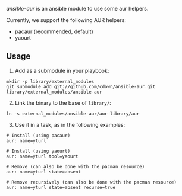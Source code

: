 *ansible-aur* is an ansible module to use some aur helpers.

Currently, we support the following AUR helpers:

- pacaur (recommended, default)
- yaourt

## Usage

1. Add as a submodule in your playbook:

<!-- -->

    mkdir -p library/external_modules
    git submodule add git://github.com/cdown/ansible-aur.git library/external_modules/ansible-aur

2. Link the binary to the base of `library/`:

<!-- -->

    ln -s external_modules/ansible-aur/aur library/aur

3. Use it in a task, as in the following examples:

<!-- -->

    # Install (using pacaur)
    aur: name=yturl

    # Install (using yaourt)
    aur: name=yturl tool=yaourt

    # Remove (can also be done with the pacman resource)
    aur: name=yturl state=absent

    # Remove recursively (can also be done with the pacman resource)
    aur: name=yturl state=absent recurse=true
